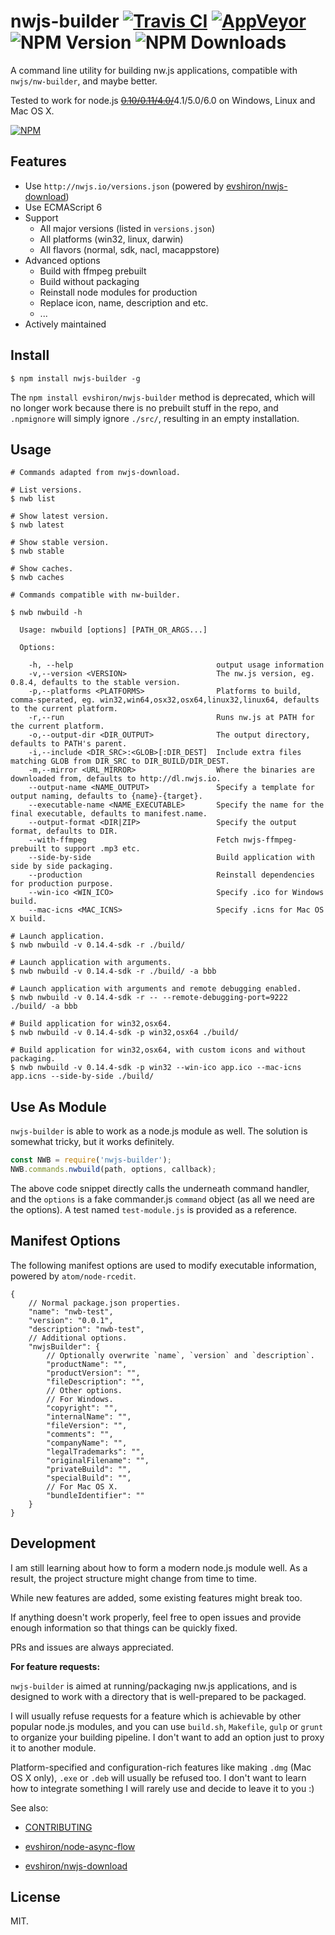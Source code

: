# nwjs-builder [![Travis CI](https://travis-ci.org/evshiron/nwjs-builder.svg)](https://travis-ci.org/evshiron/nwjs-builder) [![AppVeyor](https://ci.appveyor.com/api/projects/status/github/evshiron/nwjs-builder?svg=true)](https://ci.appveyor.com/project/evshiron/nwjs-builder) ![NPM Version](https://img.shields.io/npm/v/nwjs-builder.svg) ![NPM Downloads](https://img.shields.io/npm/dm/nwjs-builder.svg)

A command line utility for building nw.js applications, compatible with `nwjs/nw-builder`, and maybe better.

Tested to work for node.js [~~0.10/0.11/4.0/~~](https://github.com/evshiron/nwjs-builder/issues/9)4.1/5.0/6.0 on Windows, Linux and Mac OS X.

[![NPM](https://nodei.co/npm/nwjs-builder.png?downloads=true&downloadRank=true&stars=true)](https://www.npmjs.com/package/nwjs-builder)

## Features

* Use `http://nwjs.io/versions.json` (powered by [evshiron/nwjs-download](https://github.com/evshiron/nwjs-download))
* Use ECMAScript 6
* Support
  * All major versions (listed in `versions.json`)
  * All platforms (win32, linux, darwin)
  * All flavors (normal, sdk, nacl, macappstore)
* Advanced options
  * Build with ffmpeg prebuilt
  * Build without packaging
  * Reinstall node modules for production
  * Replace icon, name, description and etc.
  * ...
* Actively maintained

## Install

```shell
$ npm install nwjs-builder -g
```

The `npm install evshiron/nwjs-builder` method is deprecated, which will no longer work because there is no prebuilt stuff in the repo, and `.npmignore` will simply ignore `./src/`, resulting in an empty installation.

## Usage

```
# Commands adapted from nwjs-download.

# List versions.
$ nwb list

# Show latest version.
$ nwb latest

# Show stable version.
$ nwb stable

# Show caches.
$ nwb caches

# Commands compatible with nw-builder.

$ nwb nwbuild -h

  Usage: nwbuild [options] [PATH_OR_ARGS...]

  Options:

    -h, --help                                output usage information
    -v,--version <VERSION>                    The nw.js version, eg. 0.8.4, defaults to the stable version.
    -p,--platforms <PLATFORMS>                Platforms to build, comma-sperated, eg. win32,win64,osx32,osx64,linux32,linux64, defaults to the current platform.
    -r,--run                                  Runs nw.js at PATH for the current platform.
    -o,--output-dir <DIR_OUTPUT>              The output directory, defaults to PATH's parent.
    -i,--include <DIR_SRC>:<GLOB>[:DIR_DEST]  Include extra files matching GLOB from DIR_SRC to DIR_BUILD/DIR_DEST.
    -m,--mirror <URL_MIRROR>                  Where the binaries are downloaded from, defaults to http://dl.nwjs.io.
    --output-name <NAME_OUTPUT>               Specify a template for output naming, defaults to {name}-{target}.
    --executable-name <NAME_EXECUTABLE>       Specify the name for the final executable, defaults to manifest.name.
    --output-format <DIR|ZIP>                 Specify the output format, defaults to DIR.
    --with-ffmpeg                             Fetch nwjs-ffmpeg-prebuilt to support .mp3 etc.
    --side-by-side                            Build application with side by side packaging.
    --production                              Reinstall dependencies for production purpose.
    --win-ico <WIN_ICO>                       Specify .ico for Windows build.
    --mac-icns <MAC_ICNS>                     Specify .icns for Mac OS X build.

# Launch application.
$ nwb nwbuild -v 0.14.4-sdk -r ./build/

# Launch application with arguments.
$ nwb nwbuild -v 0.14.4-sdk -r ./build/ -a bbb

# Launch application with arguments and remote debugging enabled.
$ nwb nwbuild -v 0.14.4-sdk -r -- --remote-debugging-port=9222 ./build/ -a bbb

# Build application for win32,osx64.
$ nwb nwbuild -v 0.14.4-sdk -p win32,osx64 ./build/

# Build application for win32,osx64, with custom icons and without packaging.
$ nwb nwbuild -v 0.14.4-sdk -p win32 --win-ico app.ico --mac-icns app.icns --side-by-side ./build/
```

## Use As Module

`nwjs-builder` is able to work as a node.js module as well. The solution is somewhat tricky, but it works definitely.

```javascript
const NWB = require('nwjs-builder');
NWB.commands.nwbuild(path, options, callback);
```

The above code snippet directly calls the underneath command handler, and the `options` is a fake commander.js `command` object (as all we need are the options). A test named `test-module.js` is provided as a reference.

## Manifest Options

The following manifest options are used to modify executable information, powered by `atom/node-rcedit`.

```
{
    // Normal package.json properties.
    "name": "nwb-test",
    "version": "0.0.1",
    "description": "nwb-test",
    // Additional options.
    "nwjsBuilder": {
        // Optionally overwrite `name`, `version` and `description`.
        "productName": "",
        "productVersion": "",
        "fileDescription": "",
        // Other options.
        // For Windows.
        "copyright": "",
        "internalName": "",
        "fileVersion": "",
        "comments": "",
        "companyName": "",
        "legalTrademarks": "",
        "originalFilename": "",
        "privateBuild": "",
        "specialBuild": "",
        // For Mac OS X.
        "bundleIdentifier": ""
    }
}
```

## Development

I am still learning about how to form a modern node.js module well. As a result, the project structure might change from time to time.

While new features are added, some existing features might break too.

If anything doesn't work properly, feel free to open issues and provide enough information so that things can be quickly fixed.

PRs and issues are always appreciated.

**For feature requests:**

`nwjs-builder` is aimed at running/packaging nw.js applications, and is designed to work with a directory that is well-prepared to be packaged.

I will usually refuse requests for a feature which is achievable by other popular node.js modules, and you can use `build.sh`, `Makefile`, `gulp` or `grunt` to organize your building pipeline. I don't want to add an option just to proxy it to another module.

Platform-specified and configuration-rich features like making `.dmg` (Mac OS X only), `.exe` or `.deb` will usually be refused too. I don't want to learn how to integrate something I will rarely use and decide to leave it to you :)

See also:

* [CONTRIBUTING](./CONTRIBUTING.md)


* [evshiron/node-async-flow](https://github.com/evshiron/node-async-flow)
* [evshiron/nwjs-download](https://github.com/evshiron/nwjs-download)

## License

MIT.
